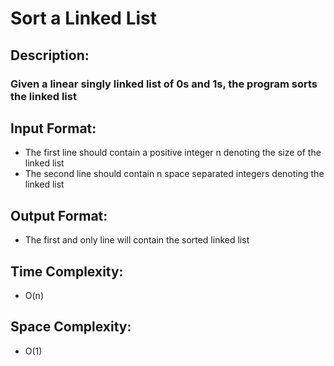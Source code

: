 # Sort a Linked List
## Description:
### Given a linear singly linked list of 0s and 1s, the program sorts the linked list
## Input Format:
* The first line should contain a positive integer n denoting the size of the linked list
* The second line should contain n space separated integers denoting the linked list
## Output Format:
* The first and only line will contain the sorted linked list
## Time Complexity: 
* O(n)
## Space Complexity: 
* O(1)